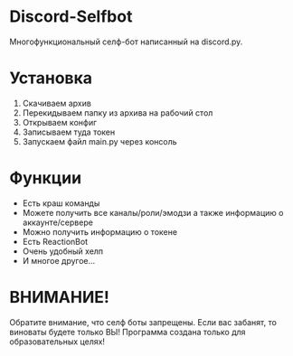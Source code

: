 # Discord-Selfbot
Многофункциональный селф-бот написанный на discord.py.

# Установка
1. Скачиваем архив
2. Перекидываем папку из архива на рабочий стол
3. Открываем конфиг
4. Записываем туда токен
5. Запускаем файл main.py через консоль

# Функции
- Есть краш команды
- Можете получить все каналы/роли/эмодзи а также информацию о аккаунте/сервере
- Можно получить информацию о токене
- Есть ReactionBot
- Очень удобный хелп
- И многое другое...

# ВНИМАНИЕ!
Обратите внимание, что селф боты запрещены. Если вас забанят, то виноваты будете только ВЫ!
Программа создана только для образовательных целях!
